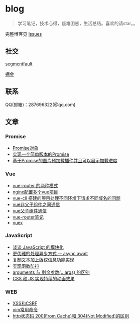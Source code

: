# blog

> 学习笔记，技术心得，疑难困惑，生活总结。喜欢的请star。。

完整博客见 [Issues](https://github.com/chenyinkai/blog/issues)

## 社交

[segmentfault](https://segmentfault.com/u/chenyinkai)

[掘金](https://juejin.im/user/598829876fb9a03c5754c6fe)

## 联系

QQ(邮箱)：287696322(@qq.com)

## 文章

### Promise

* [Promise对象](https://github.com/chenyinkai/blog/issues/21)
* [实现一个简单版本的Promise](https://github.com/chenyinkai/blog/issues/23)
* [基于Promise的图片预加载插件并且可以展示加载进度](https://github.com/chenyinkai/resloader)

### Vue

* [vue-router 的两种模式](https://github.com/chenyinkai/blog/issues/33)
* [nginx配置多个vue项目](https://github.com/chenyinkai/blog/issues/40)
* [vue-cli 搭建的项目处理不同环境下请求不同域名的问题](https://github.com/chenyinkai/blog/issues/31)
* [vue非父子组件之间通信](https://github.com/chenyinkai/blog/issues/28)
* [vue父子组件通信](https://github.com/chenyinkai/blog/issues/22)
* [vue-router笔记](https://github.com/chenyinkai/blog/issues/9)
* [vuex](https://github.com/chenyinkai/blog/issues/2)

### JavaScript

* [谈谈 JavaScript 的模块化](https://github.com/chenyinkai/blog/issues/35)
* [更优雅的处理异步方式 -- async await](https://github.com/chenyinkai/blog/issues/34)
* [复制文本加上版权信息功能实现](https://github.com/chenyinkai/blog/issues/26)
* [实现函数防抖](https://github.com/chenyinkai/blog/issues/24)
* [arguments 与 剩余参数(...args) 的区别](https://github.com/chenyinkai/blog/issues/37)
* [CSS 和 JS 实现持续的动画效果](https://github.com/chenyinkai/blog/issues/41)

### WEB

* [XSS和CSRF](https://github.com/chenyinkai/blog/issues/29)
* [vim常用命令](https://github.com/chenyinkai/blog/issues/39)
* [http状态码 200(From Cache)和 304(Not Modified)的区别](https://github.com/chenyinkai/blog/issues/36)
